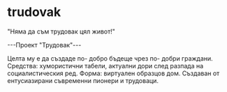trudovak
========

"Няма да съм трудовак цял живот!"

---Проект "Трудовак"---

Целта му е да създаде по- добро бъдеще чрез по- добри граждани.
Средства: хумористични табели, актуални дори след разпада на социалистическия ред.
Форма: виртуален образцов дом.
Създаван от ентусиазирани съвременни пионери и трудоваци.